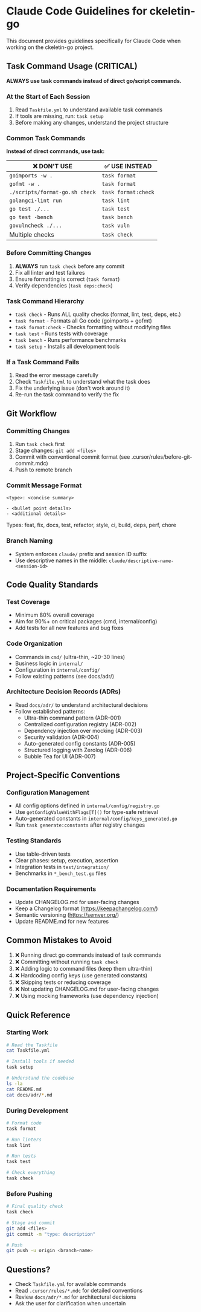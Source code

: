 # Claude Code Guidelines for ckeletin-go

This document provides guidelines specifically for Claude Code when working on the ckeletin-go project.

## Task Command Usage (CRITICAL)

**ALWAYS use task commands instead of direct go/script commands.**

### At the Start of Each Session
1. Read `Taskfile.yml` to understand available task commands
2. If tools are missing, run: `task setup`
3. Before making any changes, understand the project structure

### Common Task Commands

**Instead of direct commands, use task:**

| ❌ DON'T USE | ✅ USE INSTEAD |
|-------------|---------------|
| `goimports -w .` | `task format` |
| `gofmt -w .` | `task format` |
| `./scripts/format-go.sh check` | `task format:check` |
| `golangci-lint run` | `task lint` |
| `go test ./...` | `task test` |
| `go test -bench` | `task bench` |
| `govulncheck ./...` | `task vuln` |
| Multiple checks | `task check` |

### Before Committing Changes
1. **ALWAYS** run `task check` before any commit
2. Fix all linter and test failures
3. Ensure formatting is correct (`task format`)
4. Verify dependencies (`task deps:check`)

### Task Command Hierarchy
- `task check` - Runs ALL quality checks (format, lint, test, deps, etc.)
- `task format` - Formats all Go code (goimports + gofmt)
- `task format:check` - Checks formatting without modifying files
- `task test` - Runs tests with coverage
- `task bench` - Runs performance benchmarks
- `task setup` - Installs all development tools

### If a Task Command Fails
1. Read the error message carefully
2. Check `Taskfile.yml` to understand what the task does
3. Fix the underlying issue (don't work around it)
4. Re-run the task command to verify the fix

## Git Workflow

### Committing Changes
1. Run `task check` first
2. Stage changes: `git add <files>`
3. Commit with conventional commit format (see .cursor/rules/before-git-commit.mdc)
4. Push to remote branch

### Commit Message Format
```
<type>: <concise summary>

- <bullet point details>
- <additional details>
```

Types: feat, fix, docs, test, refactor, style, ci, build, deps, perf, chore

### Branch Naming
- System enforces `claude/` prefix and session ID suffix
- Use descriptive names in the middle: `claude/descriptive-name-<session-id>`

## Code Quality Standards

### Test Coverage
- Minimum 80% overall coverage
- Aim for 90%+ on critical packages (cmd, internal/config)
- Add tests for all new features and bug fixes

### Code Organization
- Commands in `cmd/` (ultra-thin, ~20-30 lines)
- Business logic in `internal/`
- Configuration in `internal/config/`
- Follow existing patterns (see docs/adr/)

### Architecture Decision Records (ADRs)
- Read `docs/adr/` to understand architectural decisions
- Follow established patterns:
  - Ultra-thin command pattern (ADR-001)
  - Centralized configuration registry (ADR-002)
  - Dependency injection over mocking (ADR-003)
  - Security validation (ADR-004)
  - Auto-generated config constants (ADR-005)
  - Structured logging with Zerolog (ADR-006)
  - Bubble Tea for UI (ADR-007)

## Project-Specific Conventions

### Configuration Management
- All config options defined in `internal/config/registry.go`
- Use `getConfigValueWithFlags[T]()` for type-safe retrieval
- Auto-generated constants in `internal/config/keys_generated.go`
- Run `task generate:constants` after registry changes

### Testing Standards
- Use table-driven tests
- Clear phases: setup, execution, assertion
- Integration tests in `test/integration/`
- Benchmarks in `*_bench_test.go` files

### Documentation Requirements
- Update CHANGELOG.md for user-facing changes
- Keep a Changelog format (https://keepachangelog.com/)
- Semantic versioning (https://semver.org/)
- Update README.md for new features

## Common Mistakes to Avoid

1. ❌ Running direct go commands instead of task commands
2. ❌ Committing without running `task check`
3. ❌ Adding logic to command files (keep them ultra-thin)
4. ❌ Hardcoding config keys (use generated constants)
5. ❌ Skipping tests or reducing coverage
6. ❌ Not updating CHANGELOG.md for user-facing changes
7. ❌ Using mocking frameworks (use dependency injection)

## Quick Reference

### Starting Work
```bash
# Read the Taskfile
cat Taskfile.yml

# Install tools if needed
task setup

# Understand the codebase
ls -la
cat README.md
cat docs/adr/*.md
```

### During Development
```bash
# Format code
task format

# Run linters
task lint

# Run tests
task test

# Check everything
task check
```

### Before Pushing
```bash
# Final quality check
task check

# Stage and commit
git add <files>
git commit -m "type: description"

# Push
git push -u origin <branch-name>
```

## Questions?
- Check `Taskfile.yml` for available commands
- Read `.cursor/rules/*.mdc` for detailed conventions
- Review `docs/adr/*.md` for architectural decisions
- Ask the user for clarification when uncertain
